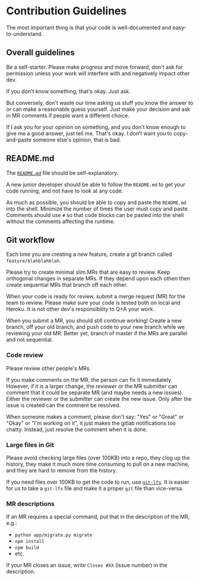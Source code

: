 # Contribution Guidelines

The most important thing is that your code is well-documented and
easy-to-understand.

## Overall guidelines

Be a self-starter. Please make progress and move forward, don't ask
for permission unless your work will interfere with and negatively
impact other dev.

If you don't know something, that's okay. Just ask.

But conversely, don't waste our time asking us stuff you know the
answer to or can make a reasonable guess yourself. Just make your
decision and ask in MR comments if people want a different choice.

If I ask you for your opinion on something, and you don't know
enough to give me a good answer, just tell me. That's okay. I don’t
want you to copy-and-paste someone else's opinion, that is bad.

## README.md

The [`README.md`](README.md) file should be self-explanatory.

A new junior developer should be able to follow the `README.md` to get
your code running, and not have to look at any code.

As much as possible, you should be able to copy and paste the
`README.md` into the shell.  Minimize the number of times the user
must copy and paste. Comments should use `#` so that code blocks
can be pasted into the shell without the comments affecting the
runtime.

## Git workflow

Each time you are creating a new feature, create a git branch called
`feature/blahblahblah`.

Please try to create minimal slim MRs that are easy to review. Keep
orthogonal changes in separate MRs. If they depend upon each othen
then create sequential MRs that branch off each other.

When your code is ready for review, submit a merge request (MR) for
the team to review. Please make sure your code is tested both on
local and Heroku. It is not other dev's responsibility to Q+A your
work.

When you submit a MR, you should still continue working! Create a
new branch, off your old branch, and push code to your new branch
while we reviewing your old MR. Better yet, branch of master if the
MRs are parallel and not sequential.

### Code review

Please review other people's MRs.

If you make comments on the MR, the person can fix it immediately.
However, if it is a larger change, the reviewer or the MR submitter
can comment that it could be separate MR (and maybe needs a new
issues). Either the reviewer or the submitter can create the new
issue. Only after the issue is created can the comment be resolved.

When someone makes a comment, please don't say: "Yes" or "Great"
or "Okay" or "I'm working on it", it just makes the gitlab notifications
too chatty. Instead, just resolve the comment when it is done.

### Large files in Git

Please avoid checking large files (over 100KB) into a repo, they
clog up the history, they make it much more time consuming to pull
on a new machine, and they are hard to remove from the history.

If you need files over 100KB to get the code to run, use
[`git-lfs`](https://git-lfs.github.com/). It is easier for us to
take a `git-lfs` file and make it a proper `git` file than vice-versa.

### MR descriptions

If an MR requires a special command, put that in the description
of the MR, e.g.:

* `python app/migrate.py migrate`
* `npm install`
* `npm build`
* etc.

If your MR closes an issue, write `Closes #XX` (issue number) in
the description.
